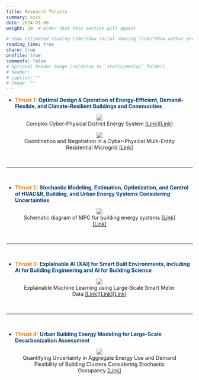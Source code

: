 ```yaml
---
title: Research Thrusts
summary: xxxx
date: 2024-01-08
weight: 10  # Order that this section will appear.

# Show estimated reading time?Show social sharing links?Show author profile?Show comments?
reading_time: true
share: true  
profile: true
comments: false
# Optional header image (relative to `static/media/` folder).
# header:  
# caption: ""  
# image: "" 
---
```


- <span style="color:#EF7C00">**Thrust 1:**</span> <span style="color:#003D7C">**Optimal Design & Operation of Energy-Efficient, Demand-Flexible, and Climate-Resilient Buildings and Communities**</span>

<figure style="text-align: center;">
  <img src="https://maomaohu.net/img/thrust_1_0.jpg">
  <figcaption>Complex Cyber-Physical District Energy System <a href="https://maomaohu.net/publication/journal_paper/paper_15/">[Link]</a><a href="https://sesi.stanford.edu/energy-systems/central-energy-facility">[Link]</a></figcaption>
</figure>

<figure style="text-align: center;">
  <img src="https://maomaohu.net/img/thrust_1_1.jpg">
  <figcaption>Coordination and Negotiation in a Cyber-Physical Multi-Entity Residential Microgrid <a href="https://maomaohu.net/publication/journal_paper/paper_008/">[Link]</a></figcaption>
</figure>

<br>
<hr>
<br>


- <span style="color:#EF7C00">**Thrust 2:**</span> <span style="color:#003D7C">**Stochastic Modeling, Estimation, Optimization, and Control of HVAC&R, Building, and Urban Energy Systems Considering Uncertainties**</span>

<figure style="text-align: center;">
  <img src="https://maomaohu.net/img/thrust_2.jpg">
  <figcaption>Schematic diagram of MPC for building energy systems <a href="https://maomaohu.net/project/0_mpc_ac/">[Link]</a><a href="https://maomaohu.net/project/1_mpc_floor/">[Link]</a></figcaption> 
</figure>

<br>
<hr>
<br>


- <span style="color:#EF7C00">**Thrust 3:**</span> <span style="color:#003D7C">**Explainable AI (XAI) for Smart Built Environments, including AI for Building Engineering and AI for Building Science**</span>

<figure style="text-align: center;">
  <img src="https://maomaohu.net/img/thrust_3_0.jpg">
  <figcaption>Explainable Machine Learning using Large-Scale Smart Meter Data <a href="https://maomaohu.net/software/ifeel/">[Link]</a><a href="https://maomaohu.net/publication/journal_paper/paper_10/">[Link]</a><a href="https://maomaohu.net/publication/journal_paper/paper_14/">[Link]</a></figcaption> 
</figure>

<br>
<hr>
<br>


- <span style="color:#EF7C00">**Thrust 4:**</span> <span style="color:#003D7C">**Urban Building Energy Modeling for Large-Scale Decarbonization Assessment**</span>

<figure style="text-align: center;">
  <img src="https://maomaohu.net/img/thrust_4_0.jpg">
  <figcaption>Quantifying Uncertainty in Aggregate Energy Use and Demand Flexibility of Building Clusters Considering Stochastic Occupancy <a href="https://maomaohu.net/publication/journal_paper/rn-1406/">[Link]</a></figcaption> 
</figure>
